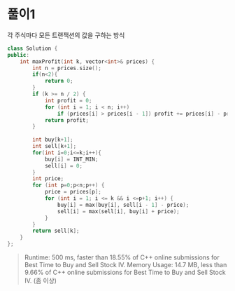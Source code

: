 # 풀이1
각 주식마다 모든 트랜잭션의 값을 구하는 방식   

```c++
class Solution {
public:
    int maxProfit(int k, vector<int>& prices) {
        int n = prices.size();
        if(n<2){
            return 0;
        }
        if (k >= n / 2) { 
            int profit = 0;
            for (int i = 1; i < n; i++)
                if (prices[i] > prices[i - 1]) profit += prices[i] - prices[i - 1];
            return profit;
        }
        
        int buy[k+1];
        int sell[k+1];
        for(int i=0;i<=k;i++){
            buy[i] = INT_MIN;
            sell[i] = 0;
        }
        int price;
        for (int p=0;p<n;p++) {
            price = prices[p];
            for (int i = 1; i <= k && i <=p+1; i++) {
                buy[i] = max(buy[i], sell[i - 1] - price);
                sell[i] = max(sell[i], buy[i] + price);
            }
        }
        return sell[k];
    }
};
```
> Runtime: 500 ms, faster than 18.55% of C++ online submissions for Best Time to Buy and Sell Stock IV.
Memory Usage: 14.7 MB, less than 9.66% of C++ online submissions for Best Time to Buy and Sell Stock IV.
(좀 이상)